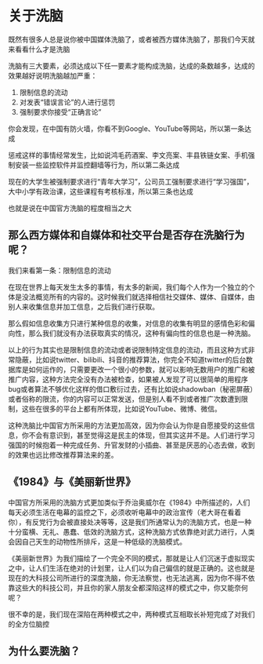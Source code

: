 # 关于洗脑

既然有很多人总是说你被中国媒体洗脑了，或者被西方媒体洗脑了，那我们今天就来看看什么才是洗脑

洗脑有三大要素，必须达成以下任一要素才能构成洗脑，达成的条数越多，达成的效果越好说明洗脑越加严重：

1. 限制信息的流动
2. 对发表“错误言论”的人进行惩罚
3. 强制要求你接受“正确言论”

你会发现，在中国有防火墙，你看不到Google、YouTube等网站，所以第一条达成

惩戒这样的事情经常发生，比如说鸿毛药酒案、李文亮案、丰县铁链女案、手机强制安装一些监控软件并监控翻墙等行为，所以第二条达成

现在的大学生被强制要求进行“青年大学习”，公司员工强制要求进行“学习强国”，大中小学有政治课，这些课程有考核标准，所以第三条也达成

也就是说在中国官方洗脑的程度相当之大

## 那么西方媒体和自媒体和社交平台是否存在洗脑行为呢？

我们来看第一条：限制信息的流动

在现在世界上每天发生太多的事情，有太多的新闻，我们每个人作为一个独立的个体是没法概览所有的内容的。这时候我们就选择相信社交媒体、媒体、自媒体，由别人来收集信息并加工信息，之后我们进行获取。

那么假如信息收集方只进行某种信息的收集，对信息的收集有明显的感情色彩和偏向性，那么我们就没有办法获取真实的情况，这种有偏向性的信息也是一种洗脑。

以上的行为其实也是限制信息的流动或者说限制特定信息的流动，而且这种方式非常隐蔽，比如说twitter、bilibili、抖音的推荐算法，你完全不知道twitter的后台数据库是如何运作的，只需要更改一个很小的参数，就可以影响无数用户的推广和被推广内容，这种方法完全没有办法被检查，如果被人发现了可以很简单的用程序bug或者算法不够优化这样的借口敷衍过去，还有比如说shadowban（秘密屏蔽）或者俗称的限流，你的内容可以正常发送，但是别人看不到或者推广次数遭到限制，这些在很多的平台上都有所体现，比如说YouTube、微博、微信。

这种洗脑比中国官方所采用的方法更加高效，因为你会认为你是自愿接受的这些信息，你不会有意识到，甚至觉得这是民主的体现，但其实这并不是。人们进行学习强国的时候抱着一种完成任务、升官发财的小插曲、甚至是厌恶的心态去做，收到的效果也远比修改推荐算法来的差。

## 《1984》与《美丽新世界》

中国官方所采用的洗脑方式更加类似于乔治奥威尔在《1984》中所描述的，人们每天必须生活在电幕的监控之下，必须收听电幕中的政治宣传（老大哥在看着你），有反党行为会被直接处决等等，这是我们所通常认为的洗脑方式，也是一种十分蛮横、无礼、愚蠢、低效的洗脑方式，这种洗脑方式依靠绝对武力进行，人类会因自己天生的动物性所排斥，这是一种低级的洗脑模式。

《美丽新世界》为我们描绘了一个完全不同的模式，那就是让人们沉迷于虚拟现实之中，让人们生活在绝对的计划里，让人们以为自己偏信的就是正确的。这也就是现在的大科技公司所进行的深度洗脑，你无法察觉，也无法逃离，因为你不得不依靠这些大的科技公司，并且你的家人朋友全都深陷这样的模式之中，你又能奈何呢？

很不幸的是，我们现在深陷在两种模式之中，两种模式互相取长补短完成了对我们的全方位脑控

## 为什么要洗脑？

